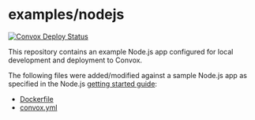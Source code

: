 # examples/nodejs
<a href="https://github.com/convox-examples/nodejs/actions"><img alt="Convox Deploy Status" src="https://github.com/convox-examples/nodejs/workflows/Convox%20Deploy/badge.svg"></a>
<br>

This repository contains an example Node.js app configured for local development and deployment to Convox.

The following files were added/modified against a sample Node.js app as specified in the Node.js [getting started guide](https://nodejs.org/en/docs/guides/getting-started-guide/):

* [Dockerfile](Dockerfile)
* [convox.yml](convox.yml)

